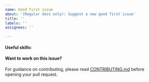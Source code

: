 ```yaml
---
name: Good first issue
about: '(Regular devs only): Suggest a new good first issue'
title: ''
labels: ''
assignees: ''

---
```


<!-- Needs the label "good first issue" assigned manually before or after opening -->

<!-- A good first issue is an uncontroversial issue, that has a relatively unique and obvious solution -->

<!-- Motivate the issue and explain the solution briefly -->

#### Useful skills:

<!-- (For example, “C++11 std::thread”, “Qt5 GUI and async GUI design” or “basic understanding of Zortcoin mining and the Zortcoin Core RPC interface”.) -->

#### Want to work on this issue?

For guidance on contributing, please read [CONTRIBUTING.md](https://github.com/zortcoin/zortcoin/blob/master/CONTRIBUTING.md) before opening your pull request.
